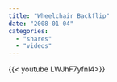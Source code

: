 ```yaml
---
title: "Wheelchair Backflip"
date: "2008-01-04"
categories:
  - "shares"
  - "videos"
---
```


<div style="width: 70vw;">{{< youtube LWJhF7yfnI4>}}</div>
